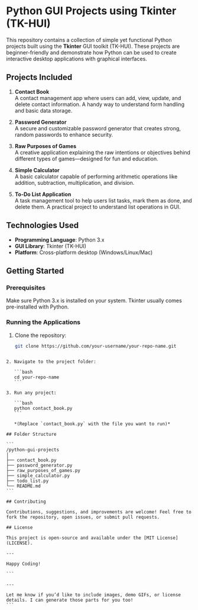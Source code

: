 # Python GUI Projects using Tkinter (TK-HUI)
This repository contains a collection of simple yet functional Python projects built using the **Tkinter** GUI toolkit (TK-HUI). These projects are beginner-friendly and demonstrate how Python can be used to create interactive desktop applications with graphical interfaces.

## Projects Included
1. **Contact Book**  
   A contact management app where users can add, view, update, and delete contact information. A handy way to understand form handling and basic data storage.

2. **Password Generator**  
   A secure and customizable password generator that creates strong, random passwords to enhance security.

3. **Raw Purposes of Games**  
   A creative application explaining the raw intentions or objectives behind different types of games—designed for fun and education.

4. **Simple Calculator**  
   A basic calculator capable of performing arithmetic operations like addition, subtraction, multiplication, and division.

5. **To-Do List Application**  
   A task management tool to help users list tasks, mark them as done, and delete them. A practical project to understand list operations in GUI.

## Technologies Used
- **Programming Language**: Python 3.x  
- **GUI Library**: Tkinter (TK-HUI)  
- **Platform**: Cross-platform desktop (Windows/Linux/Mac)

## Getting Started

### Prerequisites
Make sure Python 3.x is installed on your system. Tkinter usually comes pre-installed with Python.

### Running the Applications

1. Clone the repository:
   ```bash
   git clone https://github.com/your-username/your-repo-name.git
````

2. Navigate to the project folder:

   ```bash
   cd your-repo-name
   ```

3. Run any project:

   ```bash
   python contact_book.py
   ```

   *(Replace `contact_book.py` with the file you want to run)*

## Folder Structure

```
/python-gui-projects
│
├── contact_book.py
├── password_generator.py
├── raw_purposes_of_games.py
├── simple_calculator.py
├── todo_list.py
└── README.md
```

## Contributing

Contributions, suggestions, and improvements are welcome! Feel free to fork the repository, open issues, or submit pull requests.

## License

This project is open-source and available under the [MIT License](LICENSE).

---

Happy Coding!

```

---

Let me know if you’d like to include images, demo GIFs, or license details. I can generate those parts for you too!
```
